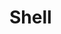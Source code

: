 # Shell

<!-- cmdrun echo oui; echo non; -->
<!-- cmdrun yes 42 | head -n 10 | sed -z 's/\n/  \n/g' -->
<!-- cmdrun seq 1 10 | tail -n 5 | rev -->
